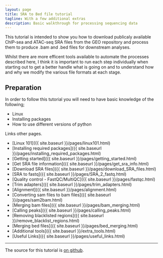 ```yaml
---
layout: page
title: SRA to Bed file tutorial
tagline: With a few additional extras
description: Basic walkthrough for processing sequencing data
---
```


This tutorial is intended to show you how to download publicaly available ChIP-sea and ATAC-seq SRA files from the GEO repository 
and process them to produce .bam and .bed files for downstream analyses.

Whilst there are more efficent tools available to automate the processes described here, I think it is important to run each step 
individually when starting out to get a better handle what is going on and to understand how and why we modify the various file 
formats at each stage.

## Preparation 

In order to follow this tutorial you will need to have basic knowledge of the following;

- Linux
- Installing packages
- How to use different versions of python

Links other pages.

- [Linux 101]({{ site.baseurl }}/pages/linux101.html)
- [Installing required packages]({{ site.baseurl }}/pages/installing_required_packages.html)
- [Getting started]({{ site.baseurl }}/pages/getting_started.html)
- [Get SRA file information]({{ site.baseurl }}/pages/get_sra_info.html)
- [Download SRA files]({{ site.baseurl }}/pages/download_SRA_files.html)
- [SRA to fastq]({{ site.baseurl }}/pages/SRA_2_fastq.html)
- [Quality control - FastQC/MultiQC]({{ site.baseurl }}/pages/fastqc.html)
- [Trim adapters]({{ site.baseurl }}/pages/trim_adapters.html)
- [Alignment]({{ site.baseurl }}/pages/alignment.html)
- [Converting sam files to bam files]({{ site.baseurl }}/pages/sam2bam.html)
- [Merging bam files]({{ site.baseurl }}/pages/bam_merging.html)
- [Calling peaks]({{ site.baseurl }}/pages/calling_peaks.html)
- [Removing blacklisted regions]({{ site.baseurl }}/remove_blacklist_regions.html)
- [Merging bed files]({{ site.baseurl }}/pages/bed_merging.html)
- [Additional tools]({{ site.baseurl }}/extra_tools.html)
- [Useful Links]({{ site.baseurl }}/pages/useful_links.html)

***

The source for this tutorial is [on github](https://github.com/Dazcam/SRA-to-Peak).

